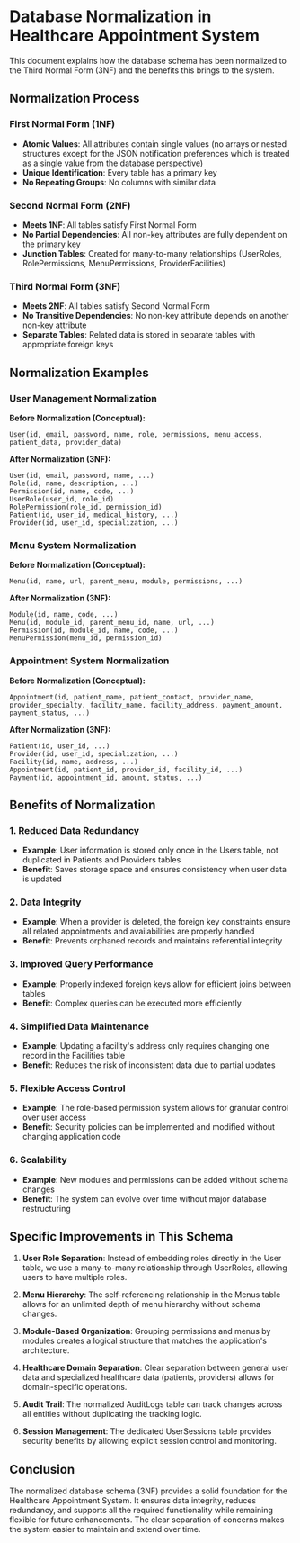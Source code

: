 # Database Normalization in Healthcare Appointment System

This document explains how the database schema has been normalized to the Third Normal Form (3NF) and the benefits this brings to the system.

## Normalization Process

### First Normal Form (1NF)
- **Atomic Values**: All attributes contain single values (no arrays or nested structures except for the JSON notification preferences which is treated as a single value from the database perspective)
- **Unique Identification**: Every table has a primary key
- **No Repeating Groups**: No columns with similar data

### Second Normal Form (2NF)
- **Meets 1NF**: All tables satisfy First Normal Form
- **No Partial Dependencies**: All non-key attributes are fully dependent on the primary key
- **Junction Tables**: Created for many-to-many relationships (UserRoles, RolePermissions, MenuPermissions, ProviderFacilities)

### Third Normal Form (3NF)
- **Meets 2NF**: All tables satisfy Second Normal Form
- **No Transitive Dependencies**: No non-key attribute depends on another non-key attribute
- **Separate Tables**: Related data is stored in separate tables with appropriate foreign keys

## Normalization Examples

### User Management Normalization

**Before Normalization (Conceptual):**
```
User(id, email, password, name, role, permissions, menu_access, patient_data, provider_data)
```

**After Normalization (3NF):**
```
User(id, email, password, name, ...)
Role(id, name, description, ...)
Permission(id, name, code, ...)
UserRole(user_id, role_id)
RolePermission(role_id, permission_id)
Patient(id, user_id, medical_history, ...)
Provider(id, user_id, specialization, ...)
```

### Menu System Normalization

**Before Normalization (Conceptual):**
```
Menu(id, name, url, parent_menu, module, permissions, ...)
```

**After Normalization (3NF):**
```
Module(id, name, code, ...)
Menu(id, module_id, parent_menu_id, name, url, ...)
Permission(id, module_id, name, code, ...)
MenuPermission(menu_id, permission_id)
```

### Appointment System Normalization

**Before Normalization (Conceptual):**
```
Appointment(id, patient_name, patient_contact, provider_name, provider_specialty, facility_name, facility_address, payment_amount, payment_status, ...)
```

**After Normalization (3NF):**
```
Patient(id, user_id, ...)
Provider(id, user_id, specialization, ...)
Facility(id, name, address, ...)
Appointment(id, patient_id, provider_id, facility_id, ...)
Payment(id, appointment_id, amount, status, ...)
```

## Benefits of Normalization

### 1. Reduced Data Redundancy
- **Example**: User information is stored only once in the Users table, not duplicated in Patients and Providers tables
- **Benefit**: Saves storage space and ensures consistency when user data is updated

### 2. Data Integrity
- **Example**: When a provider is deleted, the foreign key constraints ensure all related appointments and availabilities are properly handled
- **Benefit**: Prevents orphaned records and maintains referential integrity

### 3. Improved Query Performance
- **Example**: Properly indexed foreign keys allow for efficient joins between tables
- **Benefit**: Complex queries can be executed more efficiently

### 4. Simplified Data Maintenance
- **Example**: Updating a facility's address only requires changing one record in the Facilities table
- **Benefit**: Reduces the risk of inconsistent data due to partial updates

### 5. Flexible Access Control
- **Example**: The role-based permission system allows for granular control over user access
- **Benefit**: Security policies can be implemented and modified without changing application code

### 6. Scalability
- **Example**: New modules and permissions can be added without schema changes
- **Benefit**: The system can evolve over time without major database restructuring

## Specific Improvements in This Schema

1. **User Role Separation**: Instead of embedding roles directly in the User table, we use a many-to-many relationship through UserRoles, allowing users to have multiple roles.

2. **Menu Hierarchy**: The self-referencing relationship in the Menus table allows for an unlimited depth of menu hierarchy without schema changes.

3. **Module-Based Organization**: Grouping permissions and menus by modules creates a logical structure that matches the application's architecture.

4. **Healthcare Domain Separation**: Clear separation between general user data and specialized healthcare data (patients, providers) allows for domain-specific operations.

5. **Audit Trail**: The normalized AuditLogs table can track changes across all entities without duplicating the tracking logic.

6. **Session Management**: The dedicated UserSessions table provides security benefits by allowing explicit session control and monitoring.

## Conclusion

The normalized database schema (3NF) provides a solid foundation for the Healthcare Appointment System. It ensures data integrity, reduces redundancy, and supports all the required functionality while remaining flexible for future enhancements. The clear separation of concerns makes the system easier to maintain and extend over time.